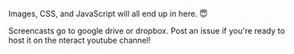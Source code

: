 Images, CSS, and JavaScript will all end up in here. 😇

Screencasts go to google drive or dropbox. Post an issue if you're ready to host it on the nteract youtube channel!
